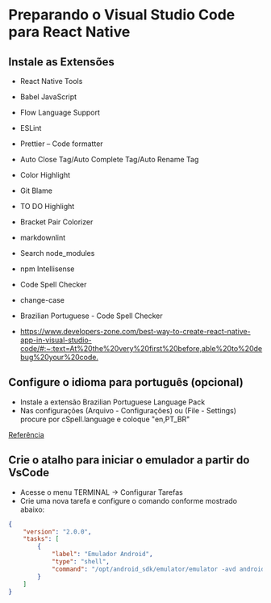 # Preparando o Visual Studio Code para React Native

## Instale as Extensões

* React Native Tools
* Babel JavaScript
* Flow Language Support
* ESLint
* Prettier – Code formatter
* Auto Close Tag/Auto Complete Tag/Auto Rename Tag
* Color Highlight
* Git Blame
* TO DO Highlight
* Bracket Pair Colorizer
* markdownlint
* Search node_modules
* npm Intellisense
* Code Spell Checker
* change-case
* Brazilian Portuguese - Code Spell Checker

* <https://www.developers-zone.com/best-way-to-create-react-native-app-in-visual-studio-code/#:~:text=At%20the%20very%20first%20before,able%20to%20debug%20your%20code.>

## Configure o idioma para português (opcional)

* Instale a extensão Brazilian Portuguese Language Pack
* Nas configurações (Arquivo - Configurações) ou (File - Settings) procure por cSpell.language e coloque "en,PT_BR"

[Referência](https://marketplace.visualstudio.com/items?itemName=streetsidesoftware.code-spell-checker-portuguese-brazilian)

## Crie o atalho para iniciar o emulador a partir do VsCode

* Acesse o menu TERMINAL -> Configurar Tarefas
* Crie uma nova tarefa e configure o comando conforme mostrado abaixo:

```json
{
    "version": "2.0.0",
    "tasks": [
        {
            "label": "Emulador Android",
            "type": "shell",
            "command": "/opt/android_sdk/emulator/emulator -avd android_react"
        }
    ]
}
```
